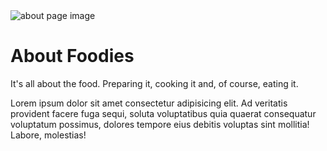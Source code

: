 <!-- 
template: default.html
title: About Foodies
appendToTarget: true
-->

<img data-trio-link class="about__img" src="/media/food-preparation.jpg" alt="about page image">
<br>

# About Foodies

It's all about the food. Preparing it, cooking it and, of course, eating it.

Lorem ipsum dolor sit amet consectetur adipisicing elit. Ad veritatis provident facere fuga sequi, soluta voluptatibus quia quaerat consequatur voluptatum possimus, dolores tempore eius debitis voluptas sint mollitia! Labore, molestias!